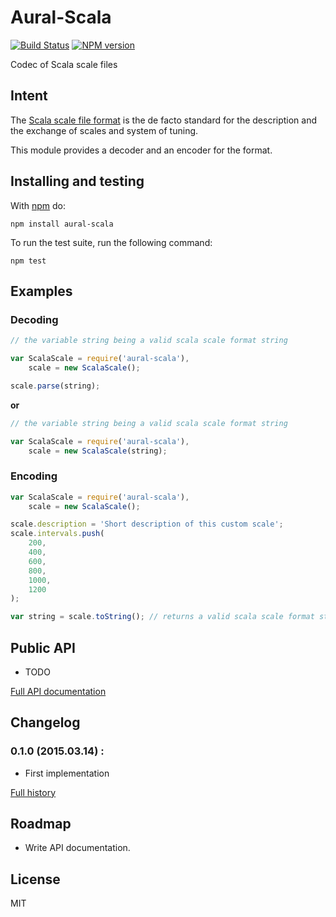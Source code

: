 # Aural-Scala

[![Build Status](https://travis-ci.org/kchapelier/aural-scala.svg)](https://travis-ci.org/kchapelier/aural-scala) [![NPM version](https://badge.fury.io/js/aural-scala.svg)](http://badge.fury.io/js/aural-scala)

Codec of Scala scale files

## Intent

The [Scala scale file format](http://www.huygens-fokker.org/scala/scl_format.html) is the de facto standard for the description and the exchange of scales and system of tuning.

This module provides a decoder and an encoder for the format.

## Installing and testing

With [npm](http://npmjs.org) do:

```
npm install aural-scala
```

To run the test suite, run the following command:

```
npm test
```

## Examples

### Decoding

```js
// the variable string being a valid scala scale format string

var ScalaScale = require('aural-scala'),
    scale = new ScalaScale();

scale.parse(string);
```

**or**

```js
// the variable string being a valid scala scale format string

var ScalaScale = require('aural-scala'),
    scale = new ScalaScale(string);
```

### Encoding

```js
var ScalaScale = require('aural-scala'),
    scale = new ScalaScale();

scale.description = 'Short description of this custom scale';
scale.intervals.push(
    200,
    400,
    600,
    800,
    1000,
    1200
);

var string = scale.toString(); // returns a valid scala scale format string
```

## Public API

* TODO

[Full API documentation](https://github.com/kchapelier/aural-scala/blob/master/API.md)

## Changelog

### 0.1.0 (2015.03.14) :

* First implementation

[Full history](https://github.com/kchapelier/aural-scala/blob/master/CHANGELOG.md)

## Roadmap

* Write API documentation.

## License

MIT
